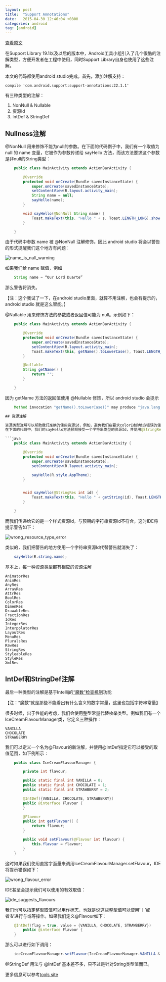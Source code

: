 ```yaml
---
layout: post
title:  "Support Annotations"
date:   2015-04-30 12:46:04 +0800
categories: android
tag: [android]
---
```

[查看原文](http://anupcowkur.com/posts/a-look-at-android-support-annotations/)

在Support Library 19.1以及以后的版本中，Android工具小组引入了几个很酷的注解类型，方便开发者在工程中使用，同时Support Library自身也使用了这些注解。

本文的代码都使用android studio完成。首先，添加注解支持：

    compile 'com.android.support:support-annotations:22.1.1'

有三种类型的注解：

1. NonNull & Nullable
2. 资源Id
3. IntDef & StringDef

## Nullness注解
@NonNull 用来修饰不能为null的参数。在下面的代码例子中，我们有一个取值为 null 的 name 变量，它被作为参数传递给 sayHello 方法，而该方法要求这个参数是非null的String类型：

```java
    public class MainActivity extends ActionBarActivity {

        @Override
        protected void onCreate(Bundle savedInstanceState) {
            super.onCreate(savedInstanceState);
            setContentView(R.layout.activity_main);
            String name = null;
            sayHello(name);
        }

        void sayHello(@NonNull String name) {
            Toast.makeText(this, "Hello " + s, Toast.LENGTH_LONG).show();
        }

    }
```

由于代码中参数 name 被 @NonNull 注解修饰，因此 android studio 将会以警告的形式提醒我们这个地方有问题：

![name_is_null_warning](http://anupcowkur.com/images/name_is_null_warning.png)

如果我们给 name 赋值，例如

```java
    String name = “Our Lord Duarte”
```

那么警告将消失。

【注：这个我试了一下，在android studio里面，就算不用注解，也会有提示的，android studio 就是这么智能。】

@Nullable 用来修饰方法的参数或者返回值可能为 null。示例如下：

```java
    public class MainActivity extends ActionBarActivity {

        @Override
        protected void onCreate(Bundle savedInstanceState) {
            super.onCreate(savedInstanceState);
            setContentView(R.layout.activity_main);
            Toast.makeText(this, getName().toLowerCase(), Toast.LENGTH_LONG).show();
        }

        @Nullable
        String getName() {
            return "";
        }

    }
```

因为 getName 方法的返回值使用 @Nullable 修饰，所以 android studio 会提示

```java
    Method invocation "getName().toLowerCase()" may produce "java.lang.NollPointerException"

## 资源注解

资源类型注解可以帮助我们准确的使用资源id，例如，避免我们在要求colorId的地方错误的使用了dimenId。
在下面的代码中，我们的sayHello方法预期接受一个字符串类型的资源Id，并使用@StringRes注解修饰：

```java
    public class MainActivity extends ActionBarActivity {

        @Override
        protected void onCreate(Bundle savedInstanceState) {
            super.onCreate(savedInstanceState);
            setContentView(R.layout.activity_main);

            sayHello(R.style.AppTheme);
        }


        void sayHello(@StringRes int id) {
            Toast.makeText(this, "Hello " + getString(id), Toast.LENGTH_LONG).show();
        }

    }
```

而我们传递给它的是一个样式资源Id，与预期的字符串资源Id不符合，这时IDE将提示警告如下：

![wrong_resource_type_error](http://anupcowkur.com/images/wrong_resource_type_error.png)

类似的，我们把警告的地方使用一个字符串资源Id代替警告就消失了：

```java
    sayHello(R.string.name);
```

基本上，每一种资源类型都有相应的资源注解

    AnimatorRes
    AnimRes
    AnyRes
    ArrayRes
    AttrRes
    BoolRes
    ColorRes
    DimenRes
    DrawableRes
    FractionRes
    IdRes
    IntegerRes
    InterpolatorRes
    LayoutRes
    MenuRes
    PluralsRes
    RawRes
    StringRes
    StyleableRes
    StyleRes
    XmlRes

## IntDef和StringDef注解

最后一种类型的注解是基于Intellij的[“魔数”检查机制](http://blog.jetbrains.com/idea/2012/02/new-magic-constant-inspection/)功能

【注：“魔数”就是那些不能看出有什么含义的数字常量，这里也包括字符串常量】

很多时候，出于性能的考虑，我们会使用整型常量代替枚举类型。例如我们有一个IceCreamFlavourManager类，它定义三种操作：

    VANILLA
    CHOCOLATE
    STRAWBERRY

我们可以定义一个名为@Flavour的新注解，并使用@IntDef指定它可以接受的取值范围，如下例所示：

```java
    public class IceCreamFlavourManager {

        private int flavour;

        public static final int VANILLA = 0;
        public static final int CHOCOLATE = 1;
        public static final int STRAWBERRY = 2;

        @IntDef({VANILLA, CHOCOLATE, STRAWBERRY})
        public @interface Flavour {
        }

        @Flavour
        public int getFlavour() {
            return flavour;
        }

        public void setFlavour(@Flavour int flavour) {
            this.flavour = flavour;
        }
    }
```

这时如果我们使用直接字面量来调用IceCreamFlavourManager.setFlavour，IDE将提示错误如下：

![wrong_flavour_error](http://anupcowkur.com/images/wrong_flavour_error.png)

IDE甚至会提示我们可以使用的有效取值：

![ide_suggests_flavours](http://anupcowkur.com/images/ide_suggests_flavours.png)

我们也可以指定整型取值可以用作标志，也就是说这些整型值可以使用’｜’或者’&’进行与或等操作。如果我们定义@Flavour如下：

```java
    @IntDef(flag = true, value = {VANILLA, CHOCOLATE, STRAWBERRY})
        public @interface Flavour {
    }
```

那么可以进行如下调用：

```java
    iceCreamFlavourManager.setFlavour(IceCreamFlavourManager.VANILLA & IceCreamFlavourManager.CHOCOLATE);
```

@StringDef 用法与 @IntDef 基本差不多，只不过是针对String类型值而已。

更多信息可以参考[tools site](http://tools.android.com/tech-docs/support-annotations)
